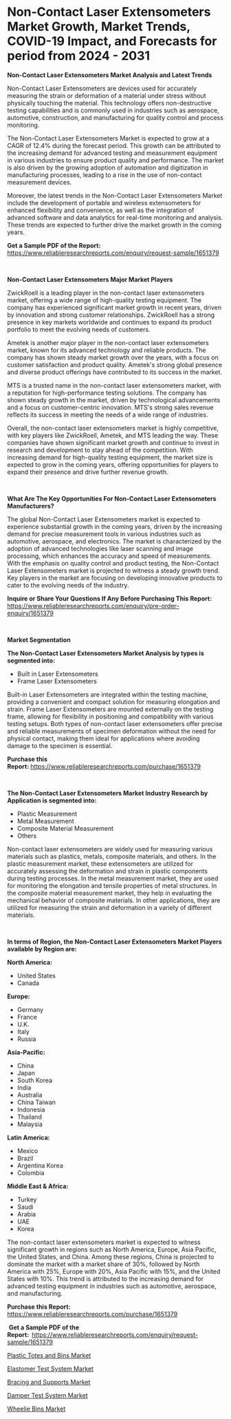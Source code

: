 <p><h1>Non-Contact Laser Extensometers Market Growth, Market Trends, COVID-19 Impact, and Forecasts for period from 2024 - 2031</h1></p><p><strong>Non-Contact Laser Extensometers Market Analysis and Latest Trends</strong></p>
<p><p>Non-Contact Laser Extensometers are devices used for accurately measuring the strain or deformation of a material under stress without physically touching the material. This technology offers non-destructive testing capabilities and is commonly used in industries such as aerospace, automotive, construction, and manufacturing for quality control and process monitoring.</p><p>The Non-Contact Laser Extensometers Market is expected to grow at a CAGR of 12.4% during the forecast period. This growth can be attributed to the increasing demand for advanced testing and measurement equipment in various industries to ensure product quality and performance. The market is also driven by the growing adoption of automation and digitization in manufacturing processes, leading to a rise in the use of non-contact measurement devices.</p><p>Moreover, the latest trends in the Non-Contact Laser Extensometers Market include the development of portable and wireless extensometers for enhanced flexibility and convenience, as well as the integration of advanced software and data analytics for real-time monitoring and analysis. These trends are expected to further drive the market growth in the coming years.</p></p>
<p><strong>Get a Sample PDF of the Report:&nbsp;</strong> <a href="https://www.reliableresearchreports.com/enquiry/request-sample/1651379">https://www.reliableresearchreports.com/enquiry/request-sample/1651379</a></p>
<p>&nbsp;</p>
<p><strong>Non-Contact Laser Extensometers Major Market Players</strong></p>
<p><p>ZwickRoell is a leading player in the non-contact laser extensometers market, offering a wide range of high-quality testing equipment. The company has experienced significant market growth in recent years, driven by innovation and strong customer relationships. ZwickRoell has a strong presence in key markets worldwide and continues to expand its product portfolio to meet the evolving needs of customers.</p><p>Ametek is another major player in the non-contact laser extensometers market, known for its advanced technology and reliable products. The company has shown steady market growth over the years, with a focus on customer satisfaction and product quality. Ametek's strong global presence and diverse product offerings have contributed to its success in the market.</p><p>MTS is a trusted name in the non-contact laser extensometers market, with a reputation for high-performance testing solutions. The company has shown steady growth in the market, driven by technological advancements and a focus on customer-centric innovation. MTS's strong sales revenue reflects its success in meeting the needs of a wide range of industries.</p><p>Overall, the non-contact laser extensometers market is highly competitive, with key players like ZwickRoell, Ametek, and MTS leading the way. These companies have shown significant market growth and continue to invest in research and development to stay ahead of the competition. With increasing demand for high-quality testing equipment, the market size is expected to grow in the coming years, offering opportunities for players to expand their presence and drive further revenue growth.</p></p>
<p>&nbsp;</p>
<p><strong>What Are The Key Opportunities For Non-Contact Laser Extensometers Manufacturers?</strong></p>
<p><p>The global Non-Contact Laser Extensometers market is expected to experience substantial growth in the coming years, driven by the increasing demand for precise measurement tools in various industries such as automotive, aerospace, and electronics. The market is characterized by the adoption of advanced technologies like laser scanning and image processing, which enhances the accuracy and speed of measurements. With the emphasis on quality control and product testing, the Non-Contact Laser Extensometers market is projected to witness a steady growth trend. Key players in the market are focusing on developing innovative products to cater to the evolving needs of the industry.</p></p>
<p><strong>Inquire or Share Your Questions If Any Before Purchasing This Report:</strong> <a href="https://www.reliableresearchreports.com/enquiry/pre-order-enquiry/1651379">https://www.reliableresearchreports.com/enquiry/pre-order-enquiry/1651379</a></p>
<p>&nbsp;</p>
<p><strong>Market Segmentation</strong></p>
<p><strong>The Non-Contact Laser Extensometers Market Analysis by types is segmented into:</strong></p>
<p><ul><li>Built in Laser Extensometers</li><li>Frame Laser Extensometers</li></ul></p>
<p><p>Built-in Laser Extensometers are integrated within the testing machine, providing a convenient and compact solution for measuring elongation and strain. Frame Laser Extensometers are mounted externally on the testing frame, allowing for flexibility in positioning and compatibility with various testing setups. Both types of non-contact laser extensometers offer precise and reliable measurements of specimen deformation without the need for physical contact, making them ideal for applications where avoiding damage to the specimen is essential.</p></p>
<p><strong>Purchase this Report:&nbsp;</strong><a href="https://www.reliableresearchreports.com/purchase/1651379">https://www.reliableresearchreports.com/purchase/1651379</a></p>
<p>&nbsp;</p>
<p><strong>The Non-Contact Laser Extensometers Market Industry Research by Application is segmented into:</strong></p>
<p><ul><li>Plastic Measurement</li><li>Metal Measurement</li><li>Composite Material Measurement</li><li>Others</li></ul></p>
<p><p>Non-contact laser extensometers are widely used for measuring various materials such as plastics, metals, composite materials, and others. In the plastic measurement market, these extensometers are utilized for accurately assessing the deformation and strain in plastic components during testing processes. In the metal measurement market, they are used for monitoring the elongation and tensile properties of metal structures. In the composite material measurement market, they help in evaluating the mechanical behavior of composite materials. In other applications, they are utilized for measuring the strain and deformation in a variety of different materials.</p></p>
<p>&nbsp;</p>
<p><strong>In terms of Region, the Non-Contact Laser Extensometers Market Players available by Region are:</strong></p>
<p>
    <p> <strong> North America: </strong>
        <ul>
            <li>United States</li>
            <li>Canada</li>
        </ul>
        </p> 
    <p> <strong> Europe: </strong>
        <ul>
            <li>Germany</li>
            <li>France</li>
            <li>U.K.</li>
            <li>Italy</li>
            <li>Russia</li>
        </ul>
        </p> 
    <p> <strong> Asia-Pacific: </strong>
        <ul>
            <li>China</li>
            <li>Japan</li>
            <li>South Korea</li>
            <li>India</li>
            <li>Australia</li>
            <li>China Taiwan</li>
            <li>Indonesia</li>
            <li>Thailand</li>
            <li>Malaysia</li>
        </ul>
        </p> 
    <p> <strong> Latin America: </strong>
        <ul>
            <li>Mexico</li>
            <li>Brazil</li>
            <li>Argentina Korea</li>
            <li>Colombia</li>
        </ul>
        </p> 
    <p> <strong> Middle East & Africa: </strong>
        <ul>
            <li>Turkey</li>
            <li>Saudi</li>
            <li>Arabia</li>
            <li>UAE</li>
            <li>Korea</li>
        </ul>
    </p>
    </p>
<p><p>The non-contact laser extensometers market is expected to witness significant growth in regions such as North America, Europe, Asia Pacific, the United States, and China. Among these regions, China is projected to dominate the market with a market share of 30%, followed by North America with 25%, Europe with 20%, Asia Pacific with 15%, and the United States with 10%. This trend is attributed to the increasing demand for advanced testing equipment in industries such as automotive, aerospace, and manufacturing.</p></p>
<p><strong>Purchase this Report: </strong><a href="https://www.reliableresearchreports.com/purchase/1651379">https://www.reliableresearchreports.com/purchase/1651379</a></p>
<p>&nbsp;<strong>Get a Sample PDF of the Report:&nbsp;&nbsp;</strong><a href="https://www.reliableresearchreports.com/enquiry/request-sample/1651379">https://www.reliableresearchreports.com/enquiry/request-sample/1651379</a></p>
<p><strong></strong></p>
<p><p><a href="https://issuu.com/reportprime-2/docs/plastic-totes-and-bins-market-size-2030.pptx">Plastic Totes and Bins Market</a></p><p><a href="https://github.com/bentleemidoriestelle7o/Market-Research-Report-List-1/blob/main/elastomer-test-system-market.md">Elastomer Test System Market</a></p><p><a href="https://medium.com/@williambatz35/bracing-and-supports-market-the-key-to-successful-business-strategy-forecast-till-2031-5b09d39e3990">Bracing and Supports Market</a></p><p><a href="https://github.com/guneycigdem35/Market-Research-Report-List-1/blob/main/damper-test-system-market.md">Damper Test System Market</a></p><p><a href="https://issuu.com/reportprime-2/docs/wheelie-bins-market-size-2030.pptx">Wheelie Bins Market</a></p></p>